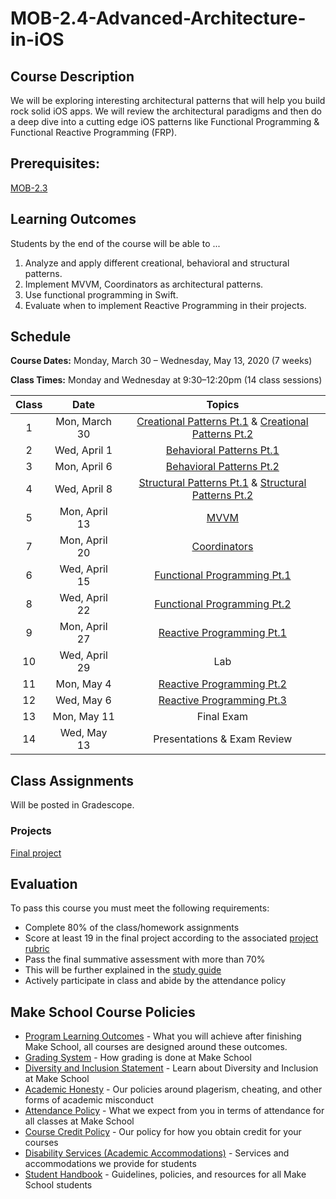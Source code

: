 # MOB-2.4-Advanced-Architecture-in-iOS

## Course Description

We will be exploring interesting architectural patterns that will help you build rock solid iOS apps. We will review the architectural paradigms and then do a deep dive into a cutting edge iOS patterns like Functional Programming & Functional Reactive Programming (FRP).

## Prerequisites:  

[MOB-2.3](https://github.com/Make-School-Courses/MOB-2.3-Concurrency-Parallelism-in-iOS)

## Learning Outcomes

Students by the end of the course will be able to ...

1. Analyze and apply different creational, behavioral and structural patterns.
1. Implement MVVM, Coordinators as architectural patterns.
1. Use functional programming in Swift.
1. Evaluate when to implement Reactive Programming in their projects.

## Schedule

**Course Dates:** Monday, March 30 – Wednesday, May 13, 2020 (7 weeks)

**Class Times:** Monday and Wednesday at 9:30–12:20pm (14 class sessions)

| Class |          Date          |                 Topics                  |
|:-----:|:----------------------:|:---------------------------------------:|
|  1 |  Mon, March 30              | [Creational Patterns Pt.1] & [Creational Patterns Pt.2]  |
|  2 |  Wed, April 1               | [Behavioral Patterns Pt.1]|
|  3 |  Mon, April 6               | [Behavioral Patterns Pt.2]|
|  4 |  Wed, April 8               | [Structural Patterns Pt.1] & [Structural Patterns Pt.2] |
|  5 |  Mon, April 13              | [MVVM]  |
|  7 |  Mon, April 20              | [Coordinators] |
|  6 |  Wed, April 15              | [Functional Programming Pt.1] |
|  8 |  Wed, April 22              | [Functional Programming Pt.2] |
|  9 |  Mon, April 27              | [Reactive Programming Pt.1] |
| 10 |  Wed, April 29              | Lab |  
| 11 |  Mon, May 4                 | [Reactive Programming Pt.2]|
| 12 |  Wed, May 6                 | [Reactive Programming Pt.3] |
| 13 |  Mon, May 11                | Final Exam  |
| 14 |  Wed, May 13                | Presentations & Exam Review |


[Creational Patterns Pt.1]: Lessons/01-Creational-PatternsPt.1/README.md
[Creational Patterns Pt.2]: Lessons/02-Creational-PatternsPt.2/README.md
[Behavioral Patterns Pt.1]: Lessons/03-Behavioral-PatternsPt.1/README.md
[Behavioral Patterns Pt.2]: Lessons/04-Behavioral-PatternsPt.2/README.md
[Structural Patterns Pt.1]: Lessons/05-Structural-PatternsPt.1/README.md
[Structural Patterns Pt.2]: Lessons/06-Structural-PatternsPt.2/README.md
[MVVM]: Lessons/07-MVVM/README.md
[Coordinators]: Lessons/08-Coordinators/README.md
[Functional Programming Pt.1]: Lessons/09-Functional-ProgrammingPt.1/README.md
[Functional Programming Pt.2]: Lessons/10-Functional-ProgrammingPt.2/README.md
[Reactive Programming Pt.1]: Lessons/11-Reactive-ProgrammingPt.1/README.md
[Reactive Programming Pt.2]: Lessons/12-Reactive-ProgrammingPt.2/README.md
[Reactive Programming Pt.3]: Lessons/13-Reactive-ProgrammingPt.3/README.md

## Class Assignments

Will be posted in Gradescope.

### Projects

[Final project]

[Final project]: Assignments/ProjectSpecifications.md

## Evaluation

To pass this course you must meet the following requirements:

- Complete 80% of the class/homework assignments
- Score at least 19 in the final project according to the associated [project rubric](https://docs.google.com/document/d/1qKSs3S4QlhD_6QpkSsQKtzIdp2lCouEmoRVxvJDvhI0/edit)
- Pass the final summative assessment with more than 70%
 - This will be further explained in the [study guide](ADD_STUDY_GUIDE_LNK)
- Actively participate in class and abide by the attendance policy

## Make School Course Policies


- [Program Learning Outcomes](https://make.sc/program-learning-outcomes) - What you will achieve after finishing Make School, all courses are designed around these outcomes.
- [Grading System](https://make.sc/grading-system) - How grading is done at Make School
- [Diversity and Inclusion Statement](https://make.sc/diversity-and-inclusion-statement) - Learn about Diversity and Inclusion at Make School
- [Academic Honesty](https://make.sc/academic-honesty-policy) - Our policies around plagerism, cheating, and other forms of academic misconduct
- [Attendance Policy](https://make.sc/attendance-policy) - What we expect from you in terms of attendance for all classes at Make School
- [Course Credit Policy](https://make.sc/course-credit-policy) - Our policy for how you obtain credit for your courses
- [Disability Services (Academic Accommodations)](https://make.sc/disability-services) - Services and accommodations we provide for students
- [Student Handbook](https://make.sc/student-handbook) - Guidelines, policies, and resources for all Make School students
